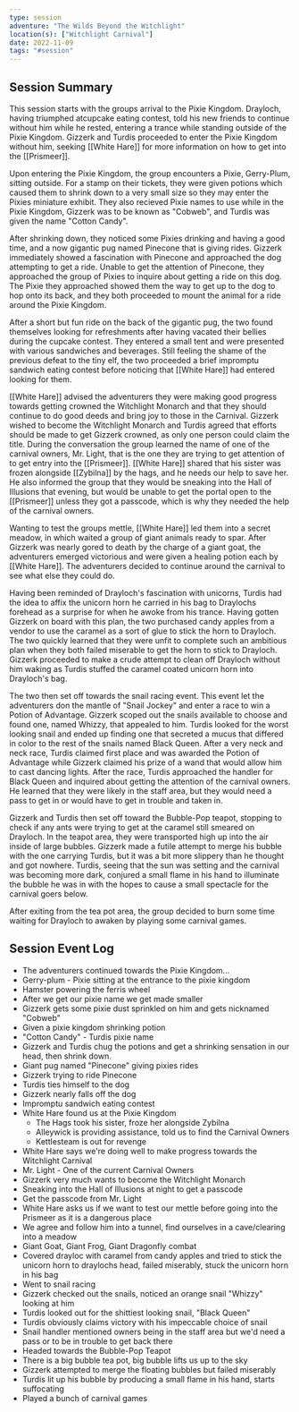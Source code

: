 ```yaml
---
type: session
adventure: "The Wilds Beyond the Witchlight"
location(s): ["Witchlight Carnival"]
date: 2022-11-09
tags: "#session"
---
```


## Session Summary

This session starts with the groups arrival to the Pixie Kingdom. Drayloch, having triumphed atcupcake eating contest, told his new friends to continue without him while he rested, entering a trance while standing outside of the Pixie Kingdom. Gizzerk and Turdis proceeded to enter the Pixie Kingdom without him, seeking [[White Hare]] for more information on how to get into the [[Prismeer]].

Upon entering the Pixie Kingdom, the group encounters a Pixie, Gerry-Plum, sitting outside. For a stamp on their tickets, they were given potions which caused them to shrink down to a very small size so they may enter the Pixies miniature exhibit. They also recieved Pixie names to use while in the Pixie Kingdom, Gizzerk was to be known as "Cobweb", and Turdis was given the name "Cotton Candy".

After shrinking down, they noticed some Pixies drinking and having a good time, and a now gigantic pug named Pinecone that is giving rides. Gizzerk immediately showed a fascination with Pinecone and approached the dog attempting to get a ride. Unable to get the attention of Pinecone, they approached the group of Pixies to inquire about getting a ride on this dog. The Pixie they approached showed them the way to get up to the dog to hop onto its back, and they both proceeded to mount the animal for a ride around the Pixie Kingdom.

After a short but fun ride on the back of the gigantic pug, the two found themselves looking for refreshments after having vacated their bellies during the cupcake contest. They entered a small tent and were presented with various sandwiches and beverages. Still feeling the shame of the previous defeat to the tiny elf, the two proceeded a brief impromptu sandwich eating contest before noticing that [[White Hare]] had entered looking for them.

[[White Hare]] advised the adventurers they were making good progress towards getting crowned the Witchlight Monarch and that they should continue to do good deeds and bring joy to those in the Carnival. Gizzerk wished to become the Witchlight Monarch and Turdis agreed that efforts should be made to get Gizzerk crowned, as only one person could claim the title. During the conversation the group learned the name of one of the carnival owners, Mr. Light, that is the one they are trying to get attention of to get entry into the [[Prismeer]]. [[White Hare]] shared that his sister was frozen alongside [[Zybilna]] by the hags, and he needs our help to save her. He also informed the group that they would be sneaking into the Hall of Illusions that evening, but would be unable to get the portal open to the [[Prismeer]] unless they got a passcode, which is why they needed the help of the carnival owners.

Wanting to test the groups mettle, [[White Hare]] led them into a secret meadow, in which waited a group of giant animals ready to spar. After Gizzerk was nearly gored to death by the charge of a giant goat, the adventurers emerged victorious and were given a healing potion each by [[White Hare]]. The adventurers decided to continue around the carnival to see what else they could do.

Having been reminded of Drayloch's fascination with unicorns, Turdis had the idea to affix the unicorn horn he carried in his bag to Draylochs forehead as a surprise for when he awoke from his trance. Having gotten Gizzerk on board with this plan, the two purchased candy apples from a vendor to use the caramel as a sort of glue to stick the horn to Drayloch. The two quickly learned that they were unfit to complete such an ambitious plan when they both failed miserable to get the horn to stick to Drayloch. Gizzerk proceeded to make a crude attempt to clean off Drayloch without him waking as Turdis stuffed the caramel coated unicorn horn into Drayloch's bag.

The two then set off towards the snail racing event. This event let the adventurers don the mantle of "Snail Jockey" and enter a race to win a Potion of Advantage. Gizzerk scoped out the snails available to choose and found one, named Whizzy, that appealed to him. Turdis looked for the worst looking snail and ended up finding one that secreted a mucus that differed in color to the rest of the snails named Black Queen. After a very neck and neck race, Turdis claimed first place and was awarded the Potion of Advantage while Gizzerk claimed his prize of a wand that would allow him to cast dancing lights. After the race, Turdis approached the handler for Black Queen and  inquired about getting the attention of the carnival owners. He learned that they were likely in the staff area, but they would need a pass to get in or would have to get in trouble and taken in.

Gizzerk and Turdis then set off toward the Bubble-Pop teapot, stopping to check if any ants were trying to get at the caramel still smeared on Drayloch. In the teapot area, they were transported high up into the air inside of large bubbles. Gizzerk made a futile attempt to merge his bubble with the one carrying Turdis, but it was a bit more slippery than he thought and got nowhere. Turdis, seeing that the sun was setting and the carnival was becoming more dark, conjured a small flame in his hand to illuminate the bubble he was in with the hopes to cause a small spectacle for the carnival goers below.

After exiting from the tea pot area, the group decided to burn some time waiting for Drayloch to awaken by playing some carnival games.


## Session Event Log

- The adventurers continued towards the Pixie Kingdom...
- Gerry-plum - Pixie sitting at the entrance to the pixie kingdom
- Hamster powering the ferris wheel
- After we get our pixie name we get made smaller
- Gizzerk gets some pixie dust sprinkled on him and gets nicknamed "Cobweb"
- Given a pixie kingdom shrinking potion
- "Cotton Candy" - Turdis pixie name
- Gizzerk and Turdis chug the potions and get a shrinking sensation in our head, then shrink down.
- Giant pug named "Pinecone" giving pixies rides
- Gizzerk trying to ride Pinecone
- Turdis ties himself to the dog
- Gizzerk nearly falls off the dog
- Impromptu sandwich eating contest
- White Hare found us at the Pixie Kingdom
	- The Hags took his sister, froze her alongside Zybilna
	- Alleywick is providing assistance, told us to find the Carnival Owners
	- Kettlesteam is out for revenge
- White Hare says we're doing well to make progress towards the Witchlight Carnival
- Mr. Light - One of the current Carnival Owners
- Gizzerk very much wants to become the Witchlight Monarch
- Sneaking into the Hall of Illusions at night to get a passcode
- Get the passcode from Mr. Light
- White Hare asks us if we want to test our mettle before going into the Prismeer as it is a dangerous place
- We agree and follow him into a tunnel, find ourselves in a cave/clearing into a meadow
- Giant Goat, Giant Frog, Giant Dragonfly combat
- Covered drayloc with caramel from candy apples and tried to stick the unicorn horn to draylochs head, failed miserably, stuck the unicorn horn in his bag
- Went to snail racing
- Gizzerk checked out the snails, noticed an orange snail "Whizzy" looking at him
- Turdis looked out for the shittiest looking snail, "Black Queen"
- Turdis obviously claims victory with his impeccable choice of snail
- Snail handler mentioned owners being in the staff area but we'd need a pass or to be in trouble to get back there
- Headed towards the Bubble-Pop Teapot
- There is a big bubble tea pot, big bubble lifts us up to the sky
- Gizzerk attempted to merge the floating bubbles but failed miserably
- Turdis lit up his bubble by producing a small flame in his hand, starts suffocating
- Played a bunch of carnival games
